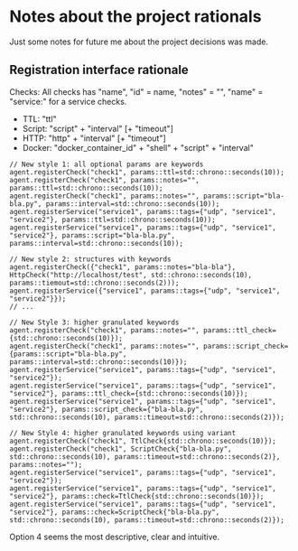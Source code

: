 Notes about the project rationals
=================================

Just some notes for future me about the project decisions was made.


Registration interface rationale
--------------------------------

Checks:
All checks has "name", "id" = name, "notes" = "", "name" = "service:<ServiceId>" for a service checks.

* TTL: "ttl"
* Script: "script" + "interval" [+ "timeout"]
* HTTP: "http" + "interval" [+ "timeout"]
* Docker: "docker_container_id" + "shell" + "script" + "interval"


```code=cpp
// New style 1: all optional params are keywords
agent.registerCheck("check1", params::ttl=std::chrono::seconds(10));
agent.registerCheck("check1", params::notes="", params::ttl=std::chrono::seconds(10));
agent.registerCheck("check1", params::notes="", params::script="bla-bla.py", params::interval=std::chrono::seconds(10));
agent.registerService("service1", params::tags={"udp", "service1", "service2"}, params::ttl=std::chrono::seconds(10));
agent.registerService("service1", params::tags={"udp", "service1", "service2"}, params::script="bla-bla.py", params::interval=std::chrono::seconds(10));

// New style 2: structures with keywords
agent.registerCheck({"check1", params::notes="bla-bla"}, HttpCheck("http://localhost/test", std::chrono::seconds(10), params::tiemout=std::chrono::seconds(2)));
agent.registerService({"service1", params::tags={"udp", "service1", "service2"}});
// ...

// New Style 3: higher granulated keywords
agent.registerCheck("check1", params::notes="", params::ttl_check={std::chrono::seconds(10)});
agent.registerCheck("check1", params::notes="", params::script_check={params::script="bla-bla.py", params::interval=std::chrono::seconds(10)});
agent.registerService("service1", params::tags={"udp", "service1", "service2"});
agent.registerService("service1", params::tags={"udp", "service1", "service2"}, params::ttl_check={std::chrono::seconds(10)});
agent.registerService("service1", params::tags={"udp", "service1", "service2"}, params::script_check={"bla-bla.py", std::chrono::seconds(10), params::timeout=std::chrono::seconds(2)});

// New Style 4: higher granulated keywords using variant
agent.registerCheck("check1", TtlCheck{std::chrono::seconds(10)});
agent.registerCheck("check1", ScriptCheck{"bla-bla.py", std::chrono::seconds(10), params::timeout=std::chrono::seconds(2)}, params::notes="");
agent.registerService("service1", params::tags={"udp", "service1", "service2"});
agent.registerService("service1", params::tags={"udp", "service1", "service2"}, params::check=TtlCheck{std::chrono::seconds(10)});
agent.registerService("service1", params::tags={"udp", "service1", "service2"}, params::check=ScriptCheck{"bla-bla.py", std::chrono::seconds(10), params::timeout=std::chrono::seconds(2)});
```

Option 4 seems the most descriptive, clear and intuitive.